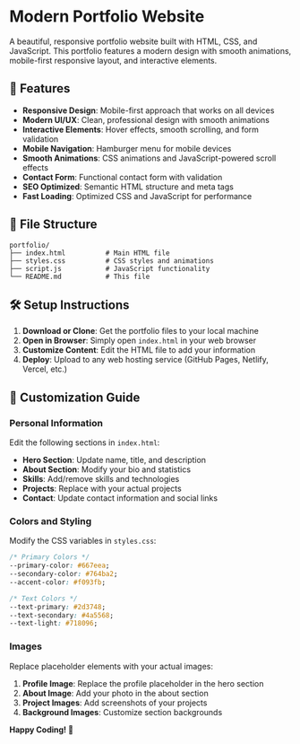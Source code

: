 # Modern Portfolio Website

A beautiful, responsive portfolio website built with HTML, CSS, and JavaScript. This portfolio features a modern design with smooth animations, mobile-first responsive layout, and interactive elements.

## 🚀 Features

- **Responsive Design**: Mobile-first approach that works on all devices
- **Modern UI/UX**: Clean, professional design with smooth animations
- **Interactive Elements**: Hover effects, smooth scrolling, and form validation
- **Mobile Navigation**: Hamburger menu for mobile devices
- **Smooth Animations**: CSS animations and JavaScript-powered scroll effects
- **Contact Form**: Functional contact form with validation
- **SEO Optimized**: Semantic HTML structure and meta tags
- **Fast Loading**: Optimized CSS and JavaScript for performance

## 📁 File Structure

```
portfolio/
├── index.html          # Main HTML file
├── styles.css          # CSS styles and animations
├── script.js           # JavaScript functionality
└── README.md           # This file
```

## 🛠️ Setup Instructions

1. **Download or Clone**: Get the portfolio files to your local machine
2. **Open in Browser**: Simply open `index.html` in your web browser
3. **Customize Content**: Edit the HTML file to add your information
4. **Deploy**: Upload to any web hosting service (GitHub Pages, Netlify, Vercel, etc.)

## 🎨 Customization Guide

### Personal Information
Edit the following sections in `index.html`:

- **Hero Section**: Update name, title, and description
- **About Section**: Modify your bio and statistics
- **Skills**: Add/remove skills and technologies
- **Projects**: Replace with your actual projects
- **Contact**: Update contact information and social links

### Colors and Styling
Modify the CSS variables in `styles.css`:

```css
/* Primary Colors */
--primary-color: #667eea;
--secondary-color: #764ba2;
--accent-color: #f093fb;

/* Text Colors */
--text-primary: #2d3748;
--text-secondary: #4a5568;
--text-light: #718096;
```

### Images
Replace placeholder elements with your actual images:

1. **Profile Image**: Replace the profile placeholder in the hero section
2. **About Image**: Add your photo in the about section
3. **Project Images**: Add screenshots of your projects
4. **Background Images**: Customize section backgrounds

**Happy Coding! 🎉**
